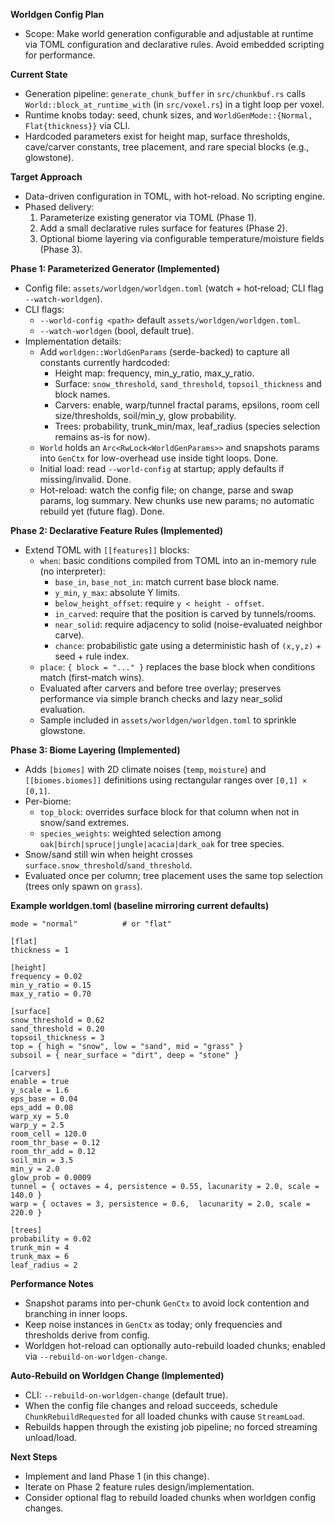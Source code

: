 **Worldgen Config Plan**

- Scope: Make world generation configurable and adjustable at runtime via TOML configuration and declarative rules. Avoid embedded scripting for performance.

**Current State**
- Generation pipeline: `generate_chunk_buffer` in `src/chunkbuf.rs` calls `World::block_at_runtime_with` (in `src/voxel.rs`) in a tight loop per voxel.
- Runtime knobs today: seed, chunk sizes, and `WorldGenMode::{Normal, Flat{thickness}}` via CLI.
- Hardcoded parameters exist for height map, surface thresholds, cave/carver constants, tree placement, and rare special blocks (e.g., glowstone).

**Target Approach**
- Data-driven configuration in TOML, with hot-reload. No scripting engine.
- Phased delivery:
  1) Parameterize existing generator via TOML (Phase 1).
  2) Add a small declarative rules surface for features (Phase 2).
  3) Optional biome layering via configurable temperature/moisture fields (Phase 3).

**Phase 1: Parameterized Generator (Implemented)**
- Config file: `assets/worldgen/worldgen.toml` (watch + hot‑reload; CLI flag `--watch-worldgen`).
- CLI flags:
  - `--world-config <path>` default `assets/worldgen/worldgen.toml`.
  - `--watch-worldgen` (bool, default true).
- Implementation details:
  - Add `worldgen::WorldGenParams` (serde-backed) to capture all constants currently hardcoded:
    - Height map: frequency, min_y_ratio, max_y_ratio.
    - Surface: `snow_threshold`, `sand_threshold`, `topsoil_thickness` and block names.
    - Carvers: enable, warp/tunnel fractal params, epsilons, room cell size/thresholds, soil/min_y, glow probability.
    - Trees: probability, trunk_min/max, leaf_radius (species selection remains as-is for now).
  - `World` holds an `Arc<RwLock<WorldGenParams>>` and snapshots params into `GenCtx` for low-overhead use inside tight loops. Done.
  - Initial load: read `--world-config` at startup; apply defaults if missing/invalid. Done.
  - Hot-reload: watch the config file; on change, parse and swap params, log summary. New chunks use new params; no automatic rebuild yet (future flag). Done.

**Phase 2: Declarative Feature Rules (Implemented)**
- Extend TOML with `[[features]]` blocks:
  - `when`: basic conditions compiled from TOML into an in-memory rule (no interpreter):
    - `base_in`, `base_not_in`: match current base block name.
    - `y_min`, `y_max`: absolute Y limits.
    - `below_height_offset`: require `y < height - offset`.
    - `in_carved`: require that the position is carved by tunnels/rooms.
    - `near_solid`: require adjacency to solid (noise-evaluated neighbor carve).
    - `chance`: probabilistic gate using a deterministic hash of `(x,y,z)` + seed + rule index.
  - `place`: `{ block = "..." }` replaces the base block when conditions match (first-match wins).
  - Evaluated after carvers and before tree overlay; preserves performance via simple branch checks and lazy near_solid evaluation.
  - Sample included in `assets/worldgen/worldgen.toml` to sprinkle glowstone.

**Phase 3: Biome Layering (Implemented)**
- Adds `[biomes]` with 2D climate noises (`temp`, `moisture`) and `[[biomes.biomes]]` definitions using rectangular ranges over `[0,1] × [0,1]`.
- Per-biome:
  - `top_block`: overrides surface block for that column when not in snow/sand extremes.
  - `species_weights`: weighted selection among `oak|birch|spruce|jungle|acacia|dark_oak` for tree species.
- Snow/sand still win when height crosses `surface.snow_threshold`/`sand_threshold`.
- Evaluated once per column; tree placement uses the same top selection (trees only spawn on `grass`).

**Example worldgen.toml (baseline mirroring current defaults)**
```
mode = "normal"          # or "flat"

[flat]
thickness = 1

[height]
frequency = 0.02
min_y_ratio = 0.15
max_y_ratio = 0.70

[surface]
snow_threshold = 0.62
sand_threshold = 0.20
topsoil_thickness = 3
top = { high = "snow", low = "sand", mid = "grass" }
subsoil = { near_surface = "dirt", deep = "stone" }

[carvers]
enable = true
y_scale = 1.6
eps_base = 0.04
eps_add = 0.08
warp_xy = 5.0
warp_y = 2.5
room_cell = 120.0
room_thr_base = 0.12
room_thr_add = 0.12
soil_min = 3.5
min_y = 2.0
glow_prob = 0.0009
tunnel = { octaves = 4, persistence = 0.55, lacunarity = 2.0, scale = 140.0 }
warp = { octaves = 3, persistence = 0.6,  lacunarity = 2.0, scale = 220.0 }

[trees]
probability = 0.02
trunk_min = 4
trunk_max = 6
leaf_radius = 2
```

**Performance Notes**
- Snapshot params into per-chunk `GenCtx` to avoid lock contention and branching in inner loops.
- Keep noise instances in `GenCtx` as today; only frequencies and thresholds derive from config.
- Worldgen hot-reload can optionally auto-rebuild loaded chunks; enabled via `--rebuild-on-worldgen-change`.

**Auto-Rebuild on Worldgen Change (Implemented)**
- CLI: `--rebuild-on-worldgen-change` (default true).
- When the config file changes and reload succeeds, schedule `ChunkRebuildRequested` for all loaded chunks with cause `StreamLoad`.
- Rebuilds happen through the existing job pipeline; no forced streaming unload/load.

**Next Steps**
- Implement and land Phase 1 (in this change).
- Iterate on Phase 2 feature rules design/implementation.
- Consider optional flag to rebuild loaded chunks when worldgen config changes.
